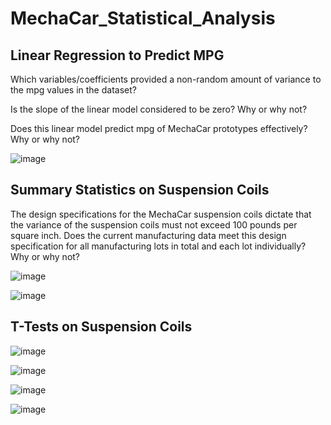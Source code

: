 # MechaCar_Statistical_Analysis

## Linear Regression to Predict MPG

Which variables/coefficients provided a non-random amount of variance to the mpg values in the dataset?

Is the slope of the linear model considered to be zero? Why or why not?

Does this linear model predict mpg of MechaCar prototypes effectively? Why or why not?

![image](https://user-images.githubusercontent.com/84694664/136656620-e7cfcbf2-5870-4bae-8b07-b2709a0f848e.png)

## Summary Statistics on Suspension Coils

The design specifications for the MechaCar suspension coils dictate that the variance of the suspension coils must not exceed 100 pounds per square inch. Does the current manufacturing data meet this design specification for all manufacturing lots in total and each lot individually? Why or why not?


![image](https://user-images.githubusercontent.com/84694664/136669772-3e258759-babd-423d-8fe1-ac66a8b57e11.png)

![image](https://user-images.githubusercontent.com/84694664/136668958-2ad32a85-7f5d-4dd2-b343-3a223eccc90b.png)

## T-Tests on Suspension Coils

![image](https://user-images.githubusercontent.com/84694664/136662095-0bc47a4f-b540-4f17-9910-e727329b6bf0.png)

![image](https://user-images.githubusercontent.com/84694664/136669732-3d1e4fbd-f3ce-428f-82e6-439cb2303adf.png)

![image](https://user-images.githubusercontent.com/84694664/136669747-dba0875b-640c-418c-89a1-876e97fd468e.png)

![image](https://user-images.githubusercontent.com/84694664/136669760-010e5ca5-b4a9-4dc4-8150-88f195dfe7bd.png)

